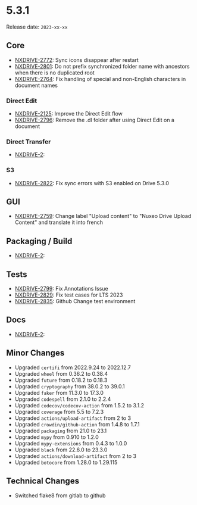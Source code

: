 # 5.3.1

Release date: `2023-xx-xx`

## Core

- [NXDRIVE-2772](https://jira.nuxeo.com/browse/NXDRIVE-2772): Sync icons disappear after restart
- [NXDRIVE-2801](https://jira.nuxeo.com/browse/NXDRIVE-2801): Do not prefix synchronized folder name with ancestors when there is no duplicated root
- [NXDRIVE-2764](https://jira.nuxeo.com/browse/NXDRIVE-2764): Fix handling of special and non-English characters in document names

### Direct Edit

- [NXDRIVE-2125](https://jira.nuxeo.com/browse/NXDRIVE-2125): Improve the Direct Edit flow
- [NXDRIVE-2796](https://jira.nuxeo.com/browse/NXDRIVE-2796): Remove the .dl folder after using Direct Edit on a document

### Direct Transfer

- [NXDRIVE-2](https://jira.nuxeo.com/browse/NXDRIVE-2):

### S3

- [NXDRIVE-2822](https://jira.nuxeo.com/browse/NXDRIVE-2822): Fix sync errors with S3 enabled on Drive 5.3.0

## GUI

- [NXDRIVE-2759](https://jira.nuxeo.com/browse/NXDRIVE-2759): Change label "Upload content" to "Nuxeo Drive Upload Content" and translate it into french

## Packaging / Build

- [NXDRIVE-2](https://jira.nuxeo.com/browse/NXDRIVE-2):

## Tests

- [NXDRIVE-2799](https://jira.nuxeo.com/browse/NXDRIVE-2799): Fix Annotations Issue
- [NXDRIVE-2829](https://jira.nuxeo.com/browse/NXDRIVE-2829): Fix test cases for LTS 2023
- [NXDRIVE-2835](https://jira.nuxeo.com/browse/NXDRIVE-2835): Github Change test environment

## Docs

- [NXDRIVE-2](https://jira.nuxeo.com/browse/NXDRIVE-2):

## Minor Changes

- Upgraded `certifi` from 2022.9.24 to 2022.12.7
- Upgraded `wheel` from 0.36.2 to 0.38.4
- Upgraded `future` from 0.18.2 to 0.18.3
- Upgraded `cryptography` from 38.0.2 to 39.0.1
- Upgraded `faker` from 11.3.0 to 17.3.0
- Upgraded `codespell` from 2.1.0 to 2.2.4
- Upgraded `codecov/codecov-action` from 1.5.2 to 3.1.2
- Upgraded `coverage` from 5.5 to 7.2.3
- Upgraded `actions/upload-artifact` from 2 to 3
- Upgraded `crowdin/github-action` from 1.4.8 to 1.7.1
- Upgraded `packaging` from 21.0 to 23.1
- Upgraded `mypy` from 0.910 to 1.2.0
- Upgraded `mypy-extensions` from 0.4.3 to 1.0.0
- Upgraded `black` from 22.6.0 to 23.3.0
- Upgraded `actions/download-artifact` from 2 to 3
- Upgraded `botocore` from 1.28.0 to 1.29.115

## Technical Changes

- Switched flake8 from gitlab to github
